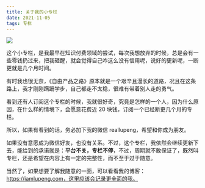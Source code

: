 ```yaml
---
title: 关于我的小专栏
date: 2021-11-05
tags: 专栏
---
```


<!-- more -->

![](/image/2021-11-05-about-product-free/image-20211105172409784.png)

这个小专栏，是我最早在知识付费领域的尝试，每次我想放弃的时候，总是会有一些零钱扔过来，把我砸醒，就会觉得自己咋这么没有信用呢，说好的更新呢，一断更就是几个月时间。

有时我也很无奈，《自由产品之路》原本就是一个艰辛且漫长的道路，况且在这条路上，我才刚刚蹒跚学步，自己都走不太稳，很难有带着别人走的勇气。

看到还有人订阅这个专栏的时候，我就很好奇，究竟是怎样的一个人，因为什么原因，在什么样的情境下，会愿意花费近 20 块钱，订阅一个已经断更几个月的专栏。

所以，如果有看到的话，务必加下我的微信 reallupeng，希望和你成为朋友。

如果没有意愿成为微信好友，也没有关系。不过，这个专栏，我依然会继续更新下去，能给到的承诺就是：**平台不关，专栏不停**，不过，周期就不敢保证了，既然叫专栏，还是希望在内容上有一定的完整性，而不至于过于随意。

当然了，如果想要了解我随意的一面，可以看看我的博客：https://iamlupeng.com，这里应该会记录更全面的我。

